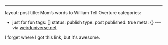 ---
layout: post
title: Mom’s words to William Tell Overture
categories: 
- just for fun
tags: []
status: publish
type: post
published: true
meta: {}
---via 
[weirduniverse.net](http://www.weirduniverse.net/blog/permalink/moms_words_to_william_tell_overture/)
    
I forget where I got this link, but it's awesome.

